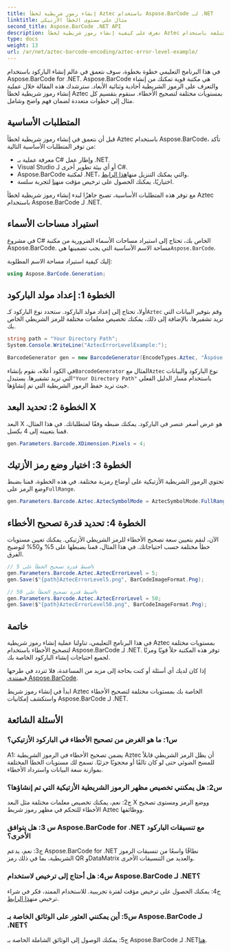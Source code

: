 ```yaml
---
title: إنشاء رموز شريطية لخطأ Aztec باستخدام Aspose.BarCode لـ .NET
linktitle: مثال على مستوى الخطأ الأزتيكي
second_title: Aspose.BarCode .NET API
description: تعرف على كيفية إنشاء رموز شريطية لخطأ Aztec بمستويات خطأ مختلفة باستخدام Aspose.BarCode لـ .NET. الدليل الشامل لإنشاء الباركود.
type: docs
weight: 13
url: /ar/net/aztec-barcode-encoding/aztec-error-level-example/
---
```

في هذا البرنامج التعليمي خطوة بخطوة، سوف نتعمق في عالم إنشاء الباركود باستخدام Aspose.BarCode for .NET. Aspose.BarCode هي مكتبة قوية تمكنك من إنشاء والتعرف على الرموز الشريطية أحادية وثنائية الأبعاد. سترشدك هذه المقالة خلال عملية إنشاء رموز شريطية لخطأ Aztec بمستويات مختلفة لتصحيح الأخطاء. سنقوم بتقسيم كل مثال إلى خطوات متعددة لضمان فهم واضح وشامل.

## المتطلبات الأساسية

قبل أن نتعمق في إنشاء رموز شريطية لخطأ Aztec باستخدام Aspose.BarCode، تأكد من توفر المتطلبات الأساسية التالية:

- معرفة عملية بـ C# وإطار عمل .NET.
- Visual Studio أو أي بيئة تطوير أخرى لـ C#.
-  Aspose.BarCode لمكتبة .NET، والتي يمكنك التنزيل منها[هذا الرابط](https://releases.aspose.com/barcode/net/).
-  اختياريًا، يمكنك الحصول على ترخيص مؤقت من[هنا](https://purchase.aspose.com/temporary-license/) لتجربة سلسة.

مع توفر هذه المتطلبات الأساسية، تصبح جاهزًا لبدء إنشاء رموز شريطية لخطأ Aztec باستخدام Aspose.BarCode لـ .NET.

## استيراد مساحات الأسماء

 في مشروع C# الخاص بك، تحتاج إلى استيراد مساحات الأسماء الضرورية من مكتبة Aspose.BarCode. مساحة الاسم الأساسية التي يجب تضمينها هي`Aspose.BarCode`.

إليك كيفية استيراد مساحة الاسم المطلوبة:

```csharp
using Aspose.BarCode.Generation;
```

## الخطوة 1: إعداد مولد الباركود

 أولا، تحتاج إلى إعداد مولد الباركود. ستحدد نوع الباركود كـ`Aztec` وقم بتوفير البيانات التي تريد تشفيرها. بالإضافة إلى ذلك، يمكنك تخصيص معلمات مختلفة للرمز الشريطي الخاص بك.

```csharp
string path = "Your Directory Path";
System.Console.WriteLine("AztecErrorLevelExample:");

BarcodeGenerator gen = new BarcodeGenerator(EncodeTypes.Aztec, "Åspóse.Barcóde© is a powerful library to generate & recognize 1D & 2D barcodes");
```

 في الكود أعلاه، نقوم بإنشاء`BarcodeGenerator` المثال مع`Aztec` نوع الباركود والبيانات التي تريد تشفيرها. يستبدل`"Your Directory Path"` باستخدام مسار الدليل الفعلي حيث تريد حفظ الرموز الشريطية التي تم إنشاؤها.

## الخطوة 2: تحديد البعد X

البعد X هو عرض أصغر عنصر في الباركود. يمكنك ضبطه وفقًا لمتطلباتك. في هذا المثال، قمنا بتعيينه إلى 4 بكسل.

```csharp
gen.Parameters.Barcode.XDimension.Pixels = 4;
```

## الخطوة 3: اختيار وضع رمز الأزتيك

 تحتوي الرموز الشريطية الأزتيكية على أوضاع رمزية مختلفة. في هذه الخطوة، قمنا بضبط وضع الرمز على`FullRange`.

```csharp
gen.Parameters.Barcode.Aztec.AztecSymbolMode = AztecSymbolMode.FullRange;
```

## الخطوة 4: تحديد قدرة تصحيح الأخطاء

الآن، لنقم بتعيين سعة تصحيح الأخطاء للرمز الشريطي الأزتيكي. يمكنك تعيين مستويات خطأ مختلفة حسب احتياجاتك. في هذا المثال، قمنا بضبطها على 5% و50% لتوضيح الفرق.

```csharp
// ضبط قدرة تصحيح الخطأ على 5%
gen.Parameters.Barcode.Aztec.AztecErrorLevel = 5;
gen.Save($"{path}AztecErrorLevel5.png", BarCodeImageFormat.Png);

// ضبط قدرة تصحيح الخطأ على 50%
gen.Parameters.Barcode.Aztec.AztecErrorLevel = 50;
gen.Save($"{path}AztecErrorLevel50.png", BarCodeImageFormat.Png);
```

## خاتمة

في هذا البرنامج التعليمي، تناولنا عملية إنشاء رموز شريطية Aztec بمستويات مختلفة لتصحيح الأخطاء باستخدام Aspose.BarCode لـ .NET. توفر هذه المكتبة حلاً قويًا ومرنًا لجميع احتياجات إنشاء الباركود الخاصة بك.

 إذا كان لديك أي أسئلة أو كنت بحاجة إلى مزيد من المساعدة، فلا تتردد في طرحها في[منتدى Aspose.BarCode](https://forum.aspose.com/c/barcode/13).

ابدأ في إنشاء رموز شريط Aztec الخاصة بك بمستويات مختلفة لتصحيح الأخطاء واستكشف إمكانيات Aspose.BarCode لـ .NET.

## الأسئلة الشائعة

### س1: ما هو الغرض من تصحيح الأخطاء في الباركود الأزتيكي؟

A1: يضمن تصحيح الأخطاء في الرموز الشريطية Aztec أن يظل الرمز الشريطي قابلاً للمسح الضوئي حتى لو كان تالفًا أو محجوبًا جزئيًا. تسمح لك مستويات الخطأ المختلفة بموازنة سعة البيانات واسترداد الأخطاء.

### س2: هل يمكنني تخصيص مظهر الرموز الشريطية الأزتيكية التي تم إنشاؤها؟

ج2: نعم، يمكنك تخصيص معلمات مختلفة مثل البعد X ووضع الرمز ومستوى تصحيح الأخطاء للتحكم في مظهر رموز شريط Aztec ووظائفها.

### س 3: هل يتوافق Aspose.BarCode for .NET مع تنسيقات الباركود الأخرى؟

ج3: نعم، يدعم Aspose.BarCode for .NET نطاقًا واسعًا من تنسيقات الرموز الشريطية، بما في ذلك رمز QR وDataMatrix والعديد من التنسيقات الأخرى.

### س4: هل أحتاج إلى ترخيص لاستخدام Aspose.BarCode لـ .NET؟

 ج4: يمكنك الحصول على ترخيص مؤقت لفترة تجريبية. للاستخدام الممتد، فكر في شراء ترخيص من[هذا الرابط](https://purchase.aspose.com/buy).

### س5: أين يمكنني العثور على الوثائق الخاصة بـ Aspose.BarCode لـ .NET؟

 ج5: يمكنك الوصول إلى الوثائق الشاملة الخاصة بـ Aspose.BarCode لـ .NET[هنا](https://reference.aspose.com/barcode/net/).
